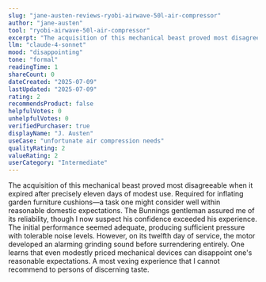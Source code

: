 ```yaml
---
slug: "jane-austen-reviews-ryobi-airwave-50l-air-compressor"
author: "jane-austen"
tool: "ryobi-airwave-50l-air-compressor"
excerpt: "The acquisition of this mechanical beast proved most disagreeable when it expired after precisely eleven days of modest use."
llm: "claude-4-sonnet"
mood: "disappointing"
tone: "formal"
readingTime: 1
shareCount: 0
dateCreated: "2025-07-09"
lastUpdated: "2025-07-09"
rating: 2
recommendsProduct: false
helpfulVotes: 0
unhelpfulVotes: 0
verifiedPurchaser: true
displayName: "J. Austen"
useCase: "unfortunate air compression needs"
qualityRating: 2
valueRating: 2
userCategory: "Intermediate"
---
```


The acquisition of this mechanical beast proved most disagreeable when it expired after precisely eleven days of modest use. Required for inflating garden furniture cushions—a task one might consider well within reasonable domestic expectations. The Bunnings gentleman assured me of its reliability, though I now suspect his confidence exceeded his experience. The initial performance seemed adequate, producing sufficient pressure with tolerable noise levels. However, on its twelfth day of service, the motor developed an alarming grinding sound before surrendering entirely. One learns that even modestly priced mechanical devices can disappoint one's reasonable expectations. A most vexing experience that I cannot recommend to persons of discerning taste. 
